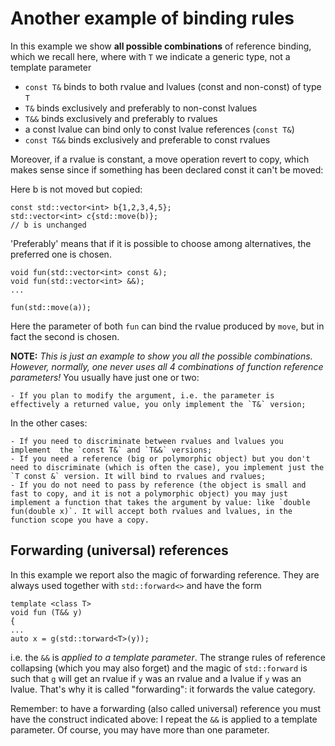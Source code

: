 # Another example of binding rules #

In this example we show **all  possible combinations** of reference binding, which we recall here, where with `T` we indicate a generic type,
not a template parameter

- `const T&` binds to both rvalue and lvalues (const and non-const) of type `T`
- `T&`  binds exclusively and preferably to non-const lvalues
- `T&&` binds exclusively and preferably to rvalues
- a const lvalue can bind only  to const lvalue references (`const T&`)
- `const T&&` binds exclusively and preferable to const rvalues

Moreover, if a rvalue is constant, a move operation revert to copy, which makes sense since if something has been declared const it can't 
be moved:

Here b is not moved but copied:
```
const std::vector<int> b{1,2,3,4,5};
std::vector<int> c{std::move(b)};
// b is unchanged
```

'Preferably' means that if it is possible to choose among alternatives, the preferred one is chosen.

```
void fun(std::vector<int> const &);
void fun(std::vector<int> &&);
...

fun(std::move(a));
```
Here the parameter of both `fun` can bind the rvalue produced by `move`, but in fact the second is chosen.

**NOTE:** *This is just an example to show you all the possible combinations. However, normally, one never uses all 4 combinations of function reference parameters!*
You usually have just one or two:

    - If you plan to modify the argument, i.e. the parameter is effectively a returned value, you only implement the `T&` version;
In the other cases:

    - If you need to discriminate between rvalues and lvalues you implement  the `const T&` and `T&&` versions;
    - If you need a reference (big or polymorphic object) but you don't need to discriminate (which is often the case), you implement just the `T const &` version. It will bind to rvalues and rvalues;
    - If you do not need to pass by reference (the object is small and fast to copy, and it is not a polymorphic object) you may just implement a function that takes the argument by value: like `double fun(double x)`. It will accept both rvalues and lvalues, in the function scope you have a copy.



## Forwarding (universal) references ##
In this example we report also the magic of forwarding reference. They are 
always used together with `std::forward<>` and have the form
```
template <class T>
void fun (T&& y)
{
...
auto x = g(std::torward<T>(y));
```

i.e. the `&&` is *applied to a template parameter*. The strange rules of reference collapsing (which you may also forget) 
and the magic of `std::forward` is such that `g` will get an rvalue if `y` was an rvalue and a lvalue if `y` was an lvalue. That's why it is called "forwarding": it forwards the value category.

Remember: to have a forwarding (also called universal) reference you
must have the construct indicated above: I repeat the `&&` is applied
to a template parameter. Of course, you may have more than one parameter.




